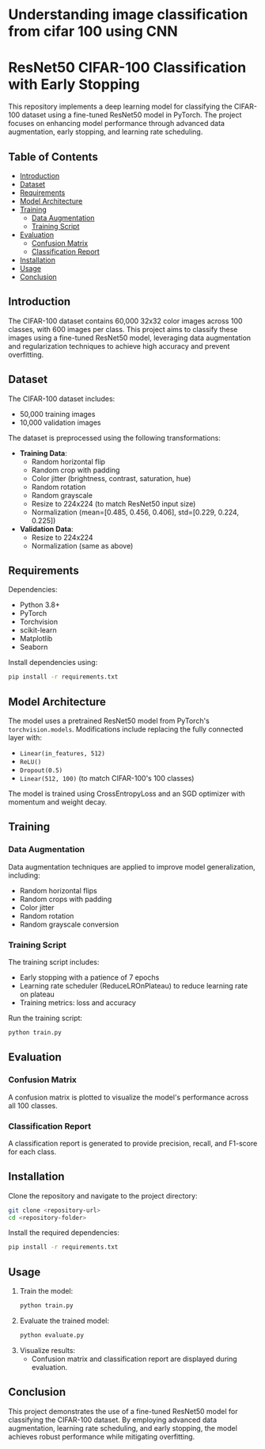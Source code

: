 # Understanding image classification from cifar 100 using CNN

# ResNet50 CIFAR-100 Classification with Early Stopping

This repository implements a deep learning model for classifying the CIFAR-100 dataset using a fine-tuned ResNet50 model in PyTorch. The project focuses on enhancing model performance through advanced data augmentation, early stopping, and learning rate scheduling.

## Table of Contents
- [Introduction](#introduction)
- [Dataset](#dataset)
- [Requirements](#requirements)
- [Model Architecture](#model-architecture)
- [Training](#training)
  - [Data Augmentation](#data-augmentation)
  - [Training Script](#training-script)
- [Evaluation](#evaluation)
  - [Confusion Matrix](#confusion-matrix)
  - [Classification Report](#classification-report)
- [Installation](#installation)
- [Usage](#usage)
- [Conclusion](#conclusion)

## Introduction
The CIFAR-100 dataset contains 60,000 32x32 color images across 100 classes, with 600 images per class. This project aims to classify these images using a fine-tuned ResNet50 model, leveraging data augmentation and regularization techniques to achieve high accuracy and prevent overfitting.

## Dataset
The CIFAR-100 dataset includes:
- 50,000 training images
- 10,000 validation images

The dataset is preprocessed using the following transformations:
- **Training Data**:
  - Random horizontal flip
  - Random crop with padding
  - Color jitter (brightness, contrast, saturation, hue)
  - Random rotation
  - Random grayscale
  - Resize to 224x224 (to match ResNet50 input size)
  - Normalization (mean=[0.485, 0.456, 0.406], std=[0.229, 0.224, 0.225])
- **Validation Data**:
  - Resize to 224x224
  - Normalization (same as above)

## Requirements
Dependencies:
- Python 3.8+
- PyTorch
- Torchvision
- scikit-learn
- Matplotlib
- Seaborn

Install dependencies using:
```bash
pip install -r requirements.txt
```

## Model Architecture
The model uses a pretrained ResNet50 model from PyTorch's `torchvision.models`. Modifications include replacing the fully connected layer with:
- `Linear(in_features, 512)`
- `ReLU()`
- `Dropout(0.5)`
- `Linear(512, 100)` (to match CIFAR-100's 100 classes)

The model is trained using CrossEntropyLoss and an SGD optimizer with momentum and weight decay.

## Training
### Data Augmentation
Data augmentation techniques are applied to improve model generalization, including:
- Random horizontal flips
- Random crops with padding
- Color jitter
- Random rotation
- Random grayscale conversion

### Training Script
The training script includes:
- Early stopping with a patience of 7 epochs
- Learning rate scheduler (ReduceLROnPlateau) to reduce learning rate on plateau
- Training metrics: loss and accuracy

Run the training script:
```bash
python train.py
```

## Evaluation
### Confusion Matrix
A confusion matrix is plotted to visualize the model's performance across all 100 classes.

### Classification Report
A classification report is generated to provide precision, recall, and F1-score for each class.

## Installation
Clone the repository and navigate to the project directory:
```bash
git clone <repository-url>
cd <repository-folder>
```
Install the required dependencies:
```bash
pip install -r requirements.txt
```

## Usage
1. Train the model:
   ```bash
   python train.py
   ```
2. Evaluate the trained model:
   ```bash
   python evaluate.py
   ```
3. Visualize results:
   - Confusion matrix and classification report are displayed during evaluation.

## Conclusion
This project demonstrates the use of a fine-tuned ResNet50 model for classifying the CIFAR-100 dataset. By employing advanced data augmentation, learning rate scheduling, and early stopping, the model achieves robust performance while mitigating overfitting.

